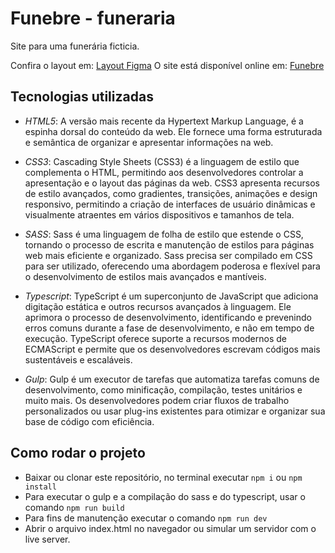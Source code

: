 # Funebre - funeraria

Site para uma funerária ficticia.

Confira o layout em: [Layout Figma](https://www.figma.com/file/jZU3c56nRaebydUsiLNXjj/funebre?type=design&node-id=10%3A2&mode=design&t=zfLMR6rn0LuWi1tG-1')
O site está disponível online em: [Funebre](https://funebre.vercel.app/)

## Tecnologias utilizadas

- _HTML5_:
  A versão mais recente da Hypertext Markup Language, é a espinha dorsal do conteúdo da web. Ele fornece uma forma estruturada e semântica de organizar e apresentar informações na web.

- _CSS3_:
  Cascading Style Sheets (CSS3) é a linguagem de estilo que complementa o HTML, permitindo aos desenvolvedores controlar a apresentação e o layout das páginas da web. CSS3 apresenta recursos de estilo avançados, como gradientes, transições, animações e design responsivo, permitindo a criação de interfaces de usuário dinâmicas e visualmente atraentes em vários dispositivos e tamanhos de tela.

- _SASS_:
  Sass é uma linguagem de folha de estilo que estende o CSS, tornando o processo de escrita e manutenção de estilos para páginas web mais eficiente e organizado. Sass precisa ser compilado em CSS para ser utilizado, oferecendo uma abordagem poderosa e flexível para o desenvolvimento de estilos mais avançados e mantíveis.

- _Typescript_:
  TypeScript é um superconjunto de JavaScript que adiciona digitação estática e outros recursos avançados à linguagem. Ele aprimora o processo de desenvolvimento, identificando e prevenindo erros comuns durante a fase de desenvolvimento, e não em tempo de execução. TypeScript oferece suporte a recursos modernos de ECMAScript e permite que os desenvolvedores escrevam códigos mais sustentáveis ​​e escaláveis.

- _Gulp_:
  Gulp é um executor de tarefas que automatiza tarefas comuns de desenvolvimento, como minificação, compilação, testes unitários e muito mais. Os desenvolvedores podem criar fluxos de trabalho personalizados ou usar plug-ins existentes para otimizar e organizar sua base de código com eficiência.

## Como rodar o projeto

- Baixar ou clonar este repositório, no terminal executar `npm i` ou `npm install`
- Para executar o gulp e a compilação do sass e do typescript, usar o comando `npm run build`
- Para fins de manutenção executar o comando `npm run dev`
- Abrir o arquivo index.html no navegador ou simular um servidor com o live server.
